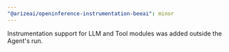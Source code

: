 ```yaml
---
"@arizeai/openinference-instrumentation-beeai": minor
---
```


Instrumentation support for LLM and Tool modules was added outside the Agent's run.
